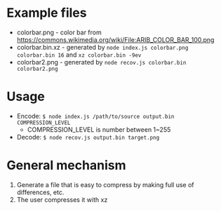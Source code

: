# Example files

- colorbar.png - color bar from https://commons.wikimedia.org/wiki/File:ARIB_COLOR_BAR_100.png
- colorbar.bin.xz - generated by `node index.js colorbar.png colorbar.bin 16` and `xz colorbar.bin -9ev`
- colorbar2.png - generated by `node recov.js colorbar.bin colorbar2.png`
# Usage
- Encode: `$ node index.js /path/to/source output.bin COMPRESSION_LEVEL`
  - COMPRESSION_LEVEL is number between 1~255
- Decode: `$ node recov.js output.bin target.png`
# General mechanism
1. Generate a file that is easy to compress by making full use of differences, etc.
2. The user compresses it with xz
